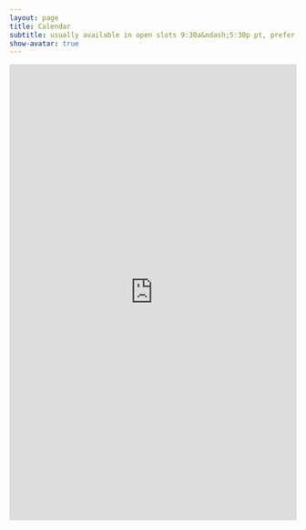 ```yaml
---
layout: page
title: Calendar
subtitle: usually available in open slots 9:30a&ndash;5:30p pt, prefer after noon
show-avatar: true
---
```


<center>
<iframe src="https://www.google.com/calendar/embed?showTitle=0&amp;mode=WEEK&amp;height=600&amp;wkst=1&amp;bgcolor=%23FFFFFF&amp;src=samaburden%40gmail.com&amp;color=%2329527A&amp;src=0t15c830il35dlj0oe17jprndk%40group.calendar.google.com&amp;color=%23125A12&amp;src=vvcgjinkafnk2huli9ct5agq14%40group.calendar.google.com&amp;color=%23853104&amp;src=gcrr9fq501lpiomjo3pvcqvcns%40group.calendar.google.com&amp;color=%235F6B02&amp;src=2fegaeb6knf6ujiiektlu6hdc4%40group.calendar.google.com&amp;color=%231B887A&amp;src=frnnmr2q3ok59pls40mn1sf37s%40group.calendar.google.com&amp;color=%2328754E&amp;src=qf2o69jffiatqr0bd76db74tl0%40group.calendar.google.com&amp;color=%2323164E&amp;src=tqednnog8ampv63dk3iclcklog%40group.calendar.google.com&amp;color=%23691426&amp;src=aqkbmvoi5mspc6f4p035d98l0o%40group.calendar.google.com&amp;color=%2329527A&amp;ctz=America%2FLos_Angeles" style=" border-width:0 " width="100%" height="800" frameborder="0" scrolling="no"></iframe>
</center>


